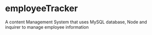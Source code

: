# employeeTracker
A content Management System that uses MySQL database, Node and inquirer to manage employee information
